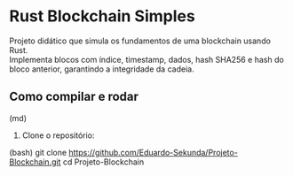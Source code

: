 # Rust Blockchain Simples

Projeto didático que simula os fundamentos de uma blockchain usando Rust.  
Implementa blocos com índice, timestamp, dados, hash SHA256 e hash do bloco anterior, garantindo a integridade da cadeia.

## Como compilar e rodar

(md)
1. Clone o repositório:

(bash)
git clone https://github.com/Eduardo-Sekunda/Projeto-Blockchain.git
cd Projeto-Blockchain
